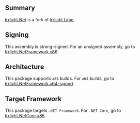 ## Summary

[Irrlicht.Net](https://github.com/slater1/Irrlicht.Net) is a fork of [Irrlicht Lime](https://github.com/greenya/irrlichtlime).

## Signing

This assembly is strong-signed. For an unsigned assembly, go to [Irrlicht.NetFramework.x86](https://www.nuget.org/packages/Irrlicht.NetFramework.x86).

## Architecture

This package supports `x86` builds. For `x64` builds, go to [Irrlicht.NetFramework.x64-signed](https://www.nuget.org/packages/Irrlicht.NetFramework.x64-signed).

## Target Framework

This package targets `.NET Framework`. For `.NET Core`, go to [Irrlicht.NetCore.x86](https://www.nuget.org/packages/Irrlicht.NetCore.x86).